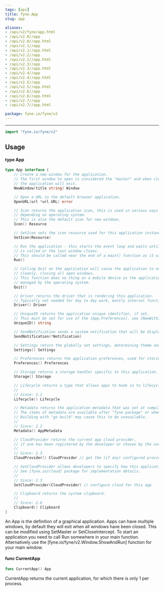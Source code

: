 ```yaml
---
tags: [api]
title: fyne.App
slug: app

aliases:
- /api/v2/fyne/app.html
- /api/v2.0//app
- /api/v2.0//app.html
- /api/v2.1//app
- /api/v2.1//app.html
- /api/v2.2//app
- /api/v2.2//app.html
- /api/v2.3//app
- /api/v2.3//app.html
- /api/v2.4//app
- /api/v2.4//app.html
- /api/v2.5//app
- /api/v2.5//app.html
- /api/v2.6//app
- /api/v2.6//app.html
- /api/v2.7//app
- /api/v2.7//app.html

package: fyne.io/fyne/v2
---
```



---
```go
import "fyne.io/fyne/v2"
```

## Usage

#### type App

```go
type App interface {
	// Create a new window for the application.
	// The first window to open is considered the "master" and when closed
	// the application will exit.
	NewWindow(title string) Window

	// Open a URL in the default browser application.
	OpenURL(url *url.URL) error

	// Icon returns the application icon, this is used in various ways
	// depending on operating system.
	// This is also the default icon for new windows.
	Icon() Resource

	// SetIcon sets the icon resource used for this application instance.
	SetIcon(Resource)

	// Run the application - this starts the event loop and waits until [App.Quit]
	// is called or the last window closes.
	// This should be called near the end of a main() function as it will block.
	Run()

	// Calling Quit on the application will cause the application to exit
	// cleanly, closing all open windows.
	// This function does no thing on a mobile device as the application lifecycle is
	// managed by the operating system.
	Quit()

	// Driver returns the driver that is rendering this application.
	// Typically not needed for day to day work, mostly internal functionality.
	Driver() Driver

	// UniqueID returns the application unique identifier, if set.
	// This must be set for use of the [App.Preferences]. see [NewWithID].
	UniqueID() string

	// SendNotification sends a system notification that will be displayed in the operating system's notification area.
	SendNotification(*Notification)

	// Settings return the globally set settings, determining theme and so on.
	Settings() Settings

	// Preferences returns the application preferences, used for storing configuration and state
	Preferences() Preferences

	// Storage returns a storage handler specific to this application.
	Storage() Storage

	// Lifecycle returns a type that allows apps to hook in to lifecycle events.
	//
	// Since: 2.1
	Lifecycle() Lifecycle

	// Metadata returns the application metadata that was set at compile time.
	// The items of metadata are available after "fyne package" or when running "go run"
	// Building with "go build" may cause this to be unavailable.
	//
	// Since: 2.2
	Metadata() AppMetadata

	// CloudProvider returns the current app cloud provider,
	// if one has been registered by the developer or chosen by the user.
	//
	// Since: 2.3
	CloudProvider() CloudProvider // get the (if any) configured provider

	// SetCloudProvider allows developers to specify how this application should integrate with cloud services.
	// See [fyne.io/cloud] package for implementation details.
	//
	// Since: 2.3
	SetCloudProvider(CloudProvider) // configure cloud for this app

	// Clipboard returns the system clipboard.
	//
	// Since: 2.6
	Clipboard() Clipboard
}
```

An App is the definition of a graphical application. Apps can have multiple windows, by default they will exit when all windows have been closed. This can be modified using SetMaster or SetCloseIntercept. To start an application you need to call Run somewhere in your main function. Alternatively use the [fyne.io/fyne/v2.Window.ShowAndRun] function for your main window.

#### func  CurrentApp

```go
func CurrentApp() App
```
CurrentApp returns the current application, for which there is only 1 per process.
